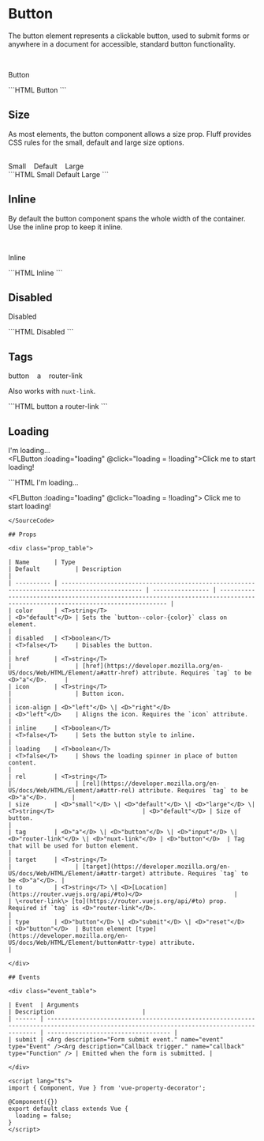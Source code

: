 # Button

The button element represents a clickable button, used to submit forms or anywhere in a document for accessible, standard button functionality.

<br />

<FLButton>Button</FLButton>

<SourceCode>
```HTML
<FLButton>Button</FLButton>
```
</SourceCode>

## Size

As most elements, the button component allows a size prop. Fluff provides CSS rules for the small, default and large size options.

<br />

<div style="display: flex; column-gap: 16px;">
  <FLButton size="small" inline>Small</FLButton>
  <FLButton inline>Default</FLButton>
  <FLButton size="large" inline>Large</FLButton>
</div>

<SourceCode>
```HTML
<FLButton size="small" inline>Small</FLButton>
<FLButton inline>Default</FLButton>
<FLButton size="large" inline>Large</FLButton>
```
</SourceCode>

## Inline

By default the button component spans the whole width of the container. Use the inline prop to keep it inline.

<br />

<FLButton inline>Inline</FLButton>

<SourceCode>
```HTML
<FLButton inline>Inline</FLButton>
```
</SourceCode>

## Disabled

<FLButton disabled>Disabled</FLButton>

<SourceCode>
```HTML
<FLButton disabled>Disabled</FLButton>
```
</SourceCode>

## Tags

<div style="display: flex; column-gap: 16px;">
  <FLButton inline tag="button">button</FLButton>
  <FLButton inline tag="a" href="https://github.com/jonataw/fluff-ui" target="_blank">a</FLButton>
  <FLButton inline tag="input" value="input"/>
  <FLButton inline tag="router-link" to="/components/bulletin">router-link</FLButton>
</div>

Also works with `nuxt-link`.

<SourceCode>
```HTML
<FLButton inline tag="button">button</FLButton>
<FLButton inline tag="a" href="https://github.com/jonataw/fluff-ui" target="_blank">a</FLButton>
<FLButton inline tag="input" value="input"/>
<FLButton inline tag="router-link" to="/components/bulletin">router-link</FLButton>
```
</SourceCode>

## Loading

<FLButton loading inline>I'm loading...</FLButton>
<br/>
<FLButton :loading="loading" @click="loading = !loading">Click me to start loading!</FLButton>

<SourceCode>
```HTML
<FLButton loading>I'm loading...</FLButton>
 
<FLButton :loading="loading" @click="loading = !loading">
  Click me to start loading!
</FLButton>
```
</SourceCode>

## Props

<div class="prop_table">

| Name       | Type                                                                                          | Default          | Description                                                                                                                   |
| ---------- | --------------------------------------------------------------------------------------------- | ---------------- | ----------------------------------------------------------------------------------------------------------------------------- |
| color      | <T>string</T>                                                                                 | <D>"default"</D> | Sets the `button--color-{color}` class on element.                                                                            |
| disabled   | <T>boolean</T>                                                                                | <T>false</T>     | Disables the button.                                                                                                          |
| href       | <T>string</T>                                                                                 |                  | [href](https://developer.mozilla.org/en-US/docs/Web/HTML/Element/a#attr-href) attribute. Requires `tag` to be <D>"a"</D>.     |
| icon       | <T>string</T>                                                                                 |                  | Button icon.                                                                                                                  |
| icon-align | <D>"left"</D> \| <D>"right"</D>                                                               | <D>"left"</D>    | Aligns the icon. Requires the `icon` attribute.                                                                               |
| inline     | <T>boolean</T>                                                                                | <T>false</T>     | Sets the button style to inline.                                                                                              |
| loading    | <T>boolean</T>                                                                                | <T>false</T>     | Shows the loading spinner in place of button content.                                                                         |
| rel        | <T>string</T>                                                                                 |                  | [rel](https://developer.mozilla.org/en-US/docs/Web/HTML/Element/a#attr-rel) attribute. Requires `tag` to be <D>"a"</D>.       |
| size       | <D>"small"</D> \| <D>"default"</D> \| <D>"large"</D> \| <T>string</T>                         | <D>"default"</D> | Size of button.                                                                                                               |
| tag        | <D>"a"</D> \| <D>"button"</D> \| <D>"input"</D> \| <D>"router-link"</D> \| <D>"nuxt-link"</D> | <D>"button"</D>  | Tag that will be used for button element.                                                                                     |
| target     | <T>string</T>                                                                                 |                  | [target](https://developer.mozilla.org/en-US/docs/Web/HTML/Element/a#attr-target) attribute. Requires `tag` to be <D>"a"</D>. |
| to         | <T>string</T> \| <D>[Location](https://router.vuejs.org/api/#to)</D>                          |                  | \<router-link\> [to](https://router.vuejs.org/api/#to) prop. Required if `tag` is <D>"router-link"</D>.                             |
| type       | <D>"button"</D> \| <D>"submit"</D> \| <D>"reset"</D>                                          | <D>"button"</D>  | Button element [type](https://developer.mozilla.org/en-US/docs/Web/HTML/Element/button#attr-type) attribute.                  |

</div>

## Events

<div class="event_table">

| Event  | Arguments                                                                                                                                 | Description                         |
| ------ | ----------------------------------------------------------------------------------------------------------------------------------------- | ----------------------------------- |
| submit | <Arg description="Form submit event." name="event" type="Event" /><Arg description="Callback trigger." name="callback" type="Function" /> | Emitted when the form is submitted. |

</div>

<script lang="ts">
import { Component, Vue } from 'vue-property-decorator';

@Component({})
export default class extends Vue {
  loading = false;
}
</script>
